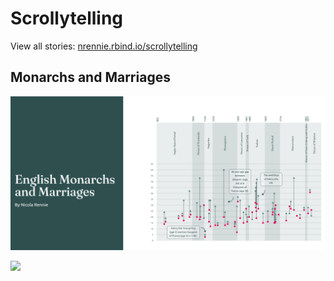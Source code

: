 # Scrollytelling

View all stories: [nrennie.rbind.io/scrollytelling](https://nrennie.rbind.io/scrollytelling/)

## Monarchs and Marriages

![](posts/monarchs/images/featured.png)

![](posts/monarchs/images/monarchs.gif)
